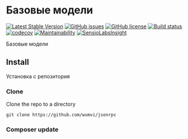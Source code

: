 # Базовые модели

[![Latest Stable Version](https://poser.pugx.org/wumvi/core.http/v/stable?format=flat-square)](https://packagist.org/packages/wumvi/core.http)
[![GitHub issues](https://img.shields.io/github/issues/wumvi/core.http.svg?style=flat-square)](https://github.com/wumvi/core.http/issues)
[![GitHub license](https://img.shields.io/github/license/wumvi/core.http.svg?style=flat-square)](https://github.com/wumvi/core.http/blob/master/LICENSE)
[![Build status](https://travis-ci.org/wumvi/core.http.svg?branch=master)](https://travis-ci.org/wumvi/core.http)
[![codecov](https://codecov.io/gh/wumvi/core.http/branch/master/graph/badge.svg)](https://codecov.io/gh/wumvi/core.http)
[![Maintainability](https://api.codeclimate.com/v1/badges/52bcf4e1ba3061dd4c80/maintainability)](https://codeclimate.com/github/wumvi/core.http/maintainability)
[![SensioLabsInsight](https://insight.sensiolabs.com/projects/dd8b9fff-e828-4fa4-b5d9-8c2d17aca899/small.png)](https://insight.sensiolabs.com/projects/dd8b9fff-e828-4fa4-b5d9-8c2d17aca899)

Базовые модели

## Install

Установка с репозитория 

### Clone
Clone the repo to a directory
```
git clone https://github.com/wumvi/jsonrpc
```

### Composer update
